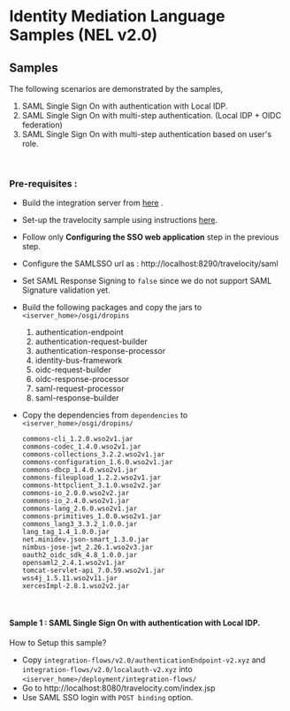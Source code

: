 # Identity Mediation Language Samples (NEL v2.0)


## Samples

The following scenarios are demonstrated by the samples,

1. SAML Single Sign On with authentication with Local IDP.
2. SAML Single Sign On with multi-step authentication. (Local IDP + OIDC federation)
3. SAML Single Sign On with multi-step authentication based on user's role. </li>

<br>

### Pre-requisites : 

   * Build the integration server from [here](https://github.com/wso2/product-integration-server) .
   * Set-up the travelocity sample using instructions [here](https://docs.wso2.com/display/IS520/Configuring+Single+Sign-On#ConfiguringSingleSign-On-ConfiguringtheSSOwebapplication).
   * Follow only **Configuring the SSO web application** step in the previous step.
   * Configure the SAMLSSO url as : http://localhost:8290/travelocity/saml
   * Set SAML Response Signing to `false` since we do not support SAML Signature validation yet.
  
   * Build the following packages and copy the jars to `<iserver_home>/osgi/dropins`
       1. authentication-endpoint
       2. authentication-request-builder
       3. authentication-response-processor
       4. identity-bus-framework
       5. oidc-request-builder
       6. oidc-response-processor
       7. saml-request-processor
       8. saml-response-builder
       
   * Copy the dependencies from `dependencies` to `<iserver_home>/osgi/dropins/`
   
         commons-cli_1.2.0.wso2v1.jar
         commons-codec_1.4.0.wso2v1.jar
         commons-collections_3.2.2.wso2v1.jar
         commons-configuration_1.6.0.wso2v1.jar
         commons-dbcp_1.4.0.wso2v1.jar
         commons-fileupload_1.2.2.wso2v1.jar
         commons-httpclient_3.1.0.wso2v2.jar
         commons-io_2.0.0.wso2v2.jar
         commons-io_2.4.0.wso2v1.jar
         commons-lang_2.6.0.wso2v1.jar
         commons-primitives_1.0.0.wso2v1.jar
         commons_lang3_3.3.2_1.0.0.jar
         lang_tag_1.4_1.0.0.jar
         net.minidev.json-smart_1.3.0.jar
         nimbus-jose-jwt_2.26.1.wso2v3.jar
         oauth2_oidc_sdk_4.8_1.0.0.jar
         opensaml2_2.4.1.wso2v1.jar
         tomcat-servlet-api_7.0.59.wso2v1.jar
         wss4j_1.5.11.wso2v11.jar
         xercesImpl-2.8.1.wso2v2.jar
         
    
<br>

#### Sample 1 : SAML Single Sign On with authentication with Local IDP.

How to Setup this sample?
* Copy `integration-flows/v2.0/authenticationEndpoint-v2.xyz` and `integration-flows/v2.0/localauth-v2.xyz` into `<iserver_home>/deployment/integration-flows/`
* Go to http://localhost:8080/travelocity.com/index.jsp
* Use SAML SSO login with `POST binding` option.  

    
